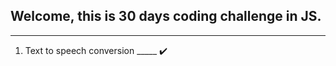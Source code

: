 ## Welcome, this is 30 days coding challenge in JS.

_______________________________________________

1. Text to speech conversion _____ :heavy_check_mark: